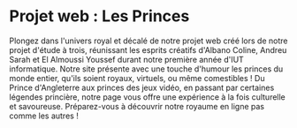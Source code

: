 # Projet web : Les Princes

  Plongez dans l'univers royal et décalé de notre projet web créé lors de notre projet d'étude à trois, réunissant les esprits créatifs d'Albano Coline, Andreu Sarah et El Almoussi Youssef durant notre première année d'IUT informatique. Notre site présente avec une touche d'humour les princes du monde entier, qu'ils soient royaux, virtuels, ou même comestibles ! Du Prince d'Angleterre aux princes des jeux vidéo, en passant par certaines légendes princière, notre page vous offre une expérience à la fois culturelle et savoureuse. Préparez-vous à découvrir notre royaume en ligne pas comme les autres !


